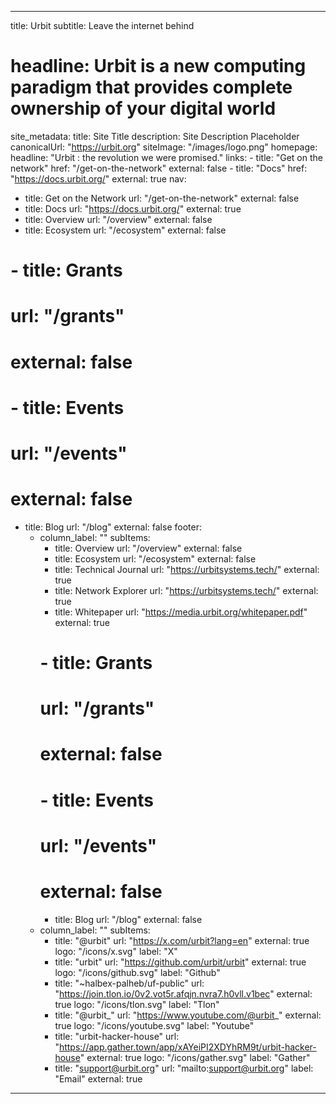 ---

title: Urbit
subtitle: Leave the internet behind
# headline: Urbit is a new computing paradigm that provides complete ownership of your digital world 
site_metadata:
  title: Site Title
  description: Site Description Placeholder
  canonicalUrl: "https://urbit.org"
  siteImage: "/images/logo.png"
homepage:
  headline: "Urbit : the revolution we were promised."
  links:
    - title: "Get on the network"
      href: "/get-on-the-network"
      external: false
    - title: "Docs"
      href: "https://docs.urbit.org/"
      external: true
nav:
- title: Get on the Network
  url: "/get-on-the-network"
  external: false
- title: Docs
  url: "https://docs.urbit.org/"
  external: true
- title: Overview
  url: "/overview"
  external: false
- title: Ecosystem
  url: "/ecosystem"
  external: false
# - title: Grants
#   url: "/grants"
#   external: false
# - title: Events
#   url: "/events"
#   external: false
- title: Blog
  url: "/blog"
  external: false
footer:
  - column_label: ""
    subItems:
      - title: Overview
        url: "/overview"
        external: false
      - title: Ecosystem
        url: "/ecosystem"
        external: false
      - title: Technical Journal
        url: "https://urbitsystems.tech/"
        external: true
      - title: Network Explorer
        url: "https://urbitsystems.tech/"
        external: true
      - title: Whitepaper
        url: "https://media.urbit.org/whitepaper.pdf"
        external: true
      # - title: Grants
      #   url: "/grants"
      #   external: false
      # - title: Events
      #   url: "/events"
      #   external: false
      - title: Blog
        url: "/blog"
        external: false
  - column_label: ""
    subItems:
      - title: "@urbit"
        url: "https://x.com/urbit?lang=en"
        external: true
        logo: "/icons/x.svg"
        label: "X"
      - title: "urbit"
        url: "https://github.com/urbit/urbit"
        external: true
        logo: "/icons/github.svg"
        label: "Github"
      - title: "~halbex-palheb/uf-public"
        url: "https://join.tlon.io/0v2.vot5r.afqjn.nvra7.h0vll.v1bec"
        external: true
        logo: "/icons/tlon.svg"
        label: "Tlon"
      - title: "@urbit_"
        url: "https://www.youtube.com/@urbit_"
        external: true
        logo: "/icons/youtube.svg"
        label: "Youtube"
      - title: "urbit-hacker-house"
        url: "https://app.gather.town/app/xAYeiPI2XDYhRM9t/urbit-hacker-house"
        external: true
        logo: "/icons/gather.svg"
        label: "Gather"
      - title: "support@urbit.org"
        url: "mailto:support@urbit.org"
        label: "Email"
        external: true
---